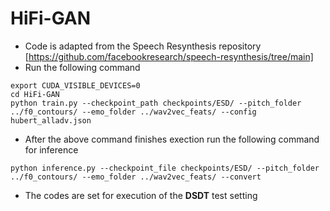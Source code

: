 # HiFi-GAN

- Code is adapted from the Speech Resynthesis repository [https://github.com/facebookresearch/speech-resynthesis/tree/main]
- Run the following command
```
export CUDA_VISIBLE_DEVICES=0
cd HiFi-GAN
python train.py --checkpoint_path checkpoints/ESD/ --pitch_folder ../f0_contours/ --emo_folder ../wav2vec_feats/ --config hubert_alladv.json
```
- After the above command finishes exection run the following command for inference
```
python inference.py --checkpoint_file checkpoints/ESD/ --pitch_folder ../f0_contours/ --emo_folder ../wav2vec_feats/ --convert
```
- The codes are set for execution of the **DSDT** test setting


